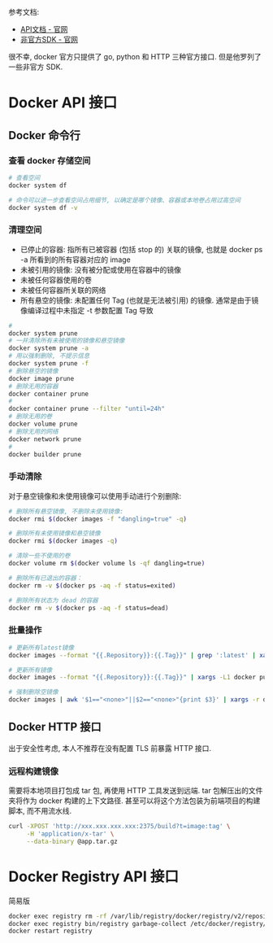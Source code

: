 参考文档:

- [API文档 - 官网](https://docs.docker.com/engine/api/)
- [非官方SDK - 官网](https://docs.docker.com/engine/api/sdk/#unofficial-libraries)

很不幸, docker 官方只提供了 go, python 和 HTTP 三种官方接口. 但是他罗列了一些非官方 SDK.
<a name="mc8mc"></a>
# Docker API 接口
<a name="RfbTE"></a>
## Docker 命令行
<a name="dzZvh"></a>
### 查看 docker 存储空间

```bash
# 查看空间
docker system df

# 命令可以进一步查看空间占用细节, 以确定是哪个镜像、容器或本地卷占用过高空间
docker system df -v
```
<a name="DDtB9"></a>
### 清理空间

- 已停止的容器: 指所有已被容器 (包括 stop 的) 关联的镜像, 也就是 docker ps -a 所看到的所有容器对应的 image
- 未被引用的镜像: 没有被分配或使用在容器中的镜像
- 未被任何容器使用的卷
- 未被任何容器所关联的网络
- 所有悬空的镜像: 未配置任何 Tag (也就是无法被引用) 的镜像. 通常是由于镜像编译过程中未指定 -t 参数配置 Tag 导致
```bash
#
docker system prune
# 一并清除所有未被使用的镜像和悬空镜像
docker system prune -a
# 用以强制删除, 不提示信息
docker system prune -f
# 删除悬空的镜像
docker image prune
# 删除无用的容器
docker container prune
#
docker container prune --filter "until=24h"
# 删除无用的卷
docker volume prune
# 删除无用的网络
docker network prune
# 
docker builder prune
```
<a name="jHTDC"></a>
### 手动清除

对于悬空镜像和未使用镜像可以使用手动进行个别删除:

```bash
# 删除所有悬空镜像, 不删除未使用镜像:
docker rmi $(docker images -f "dangling=true" -q)

# 删除所有未使用镜像和悬空镜像
docker rmi $(docker images -q)

# 清除一些不使用的卷
docker volume rm $(docker volume ls -qf dangling=true)

# 删除所有已退出的容器：
docker rm -v $(docker ps -aq -f status=exited)

# 删除所有状态为 dead 的容器
docker rm -v $(docker ps -aq -f status=dead)
```
<a name="pHuLb"></a>
### 批量操作

```bash
# 更新所有latest镜像
docker images --format "{{.Repository}}:{{.Tag}}" | grep ':latest' | xargs -L1 docker pull

# 更新所有镜像
docker images --format "{{.Repository}}:{{.Tag}}" | xargs -L1 docker pull

# 强制删除空镜像
docker images | awk '$1=="<none>"||$2=="<none>"{print $3}' | xargs -r docker rmi --force
```
<a name="ICNj9"></a>
## Docker HTTP 接口

出于安全性考虑, 本人不推荐在没有配置 TLS 前暴露 HTTP 接口.
<a name="E4Bm4"></a>
### 远程构建镜像

需要将本地项目打包成 tar 包, 再使用 HTTP 工具发送到远端. tar 包解压出的文件夹将作为 docker 构建的上下文路径. 甚至可以将这个方法包装为前端项目的构建脚本, 而不用流水线.

```bash
curl -XPOST 'http://xxx.xxx.xxx.xxx:2375/build?t=image:tag' \
     -H 'application/x-tar' \
     --data-binary @app.tar.gz
```

<a name="Ax22t"></a>
# Docker Registry API 接口
简易版
```bash
docker exec registry rm -rf /var/lib/registry/docker/registry/v2/repositories/<image>
docker exec registry bin/registry garbage-collect /etc/docker/registry/config.yml
docker restart registry
```

